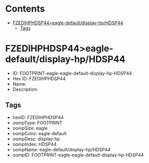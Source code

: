 



Contents
========

* [FZEDIHPHDSP44>eagle-default/display-hp/HDSP44](#fzedihphdsp44eagle-defaultdisplay-hphdsp44)
	* [Tags](#tags)

# FZEDIHPHDSP44>eagle-default/display-hp/HDSP44

- ID: FOOTPRINT-eagle-eagle-default-display-hp-HDSP44
- Hex ID: FZEDIHPHDSP44
- Name: 
- Description: 

## Tags

- hexID: FZEDIHPHDSP44
- oompType: FOOTPRINT
- oompSize: eagle
- oompColor: eagle-default
- oompDesc: display-hp
- oompIndex: HDSP44
- oompName: eagle-default/display-hp/HDSP44
- oompID: FOOTPRINT-eagle-eagle-default-display-hp-HDSP44
